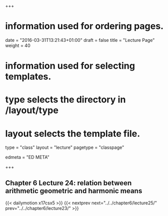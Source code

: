+++
# information used for ordering pages.
date = "2016-03-31T13:21:43+01:00"
draft = false
title = "Lecture Page"
weight = 40

# information used for selecting templates.
# type selects the directory in /layout/type
# layout selects the template file.

type   = "class"
layout = "lecture"
pagetype = "classpage"





edmeta = "ED META"

+++
## Chapter 6 Lecture 24: relation between arithmetic geometric and harmonic means
{{< dailymotion x17csx5 >}}
{{< nextprev next="../../chapter6/lecture25/"     prev="../../chapter6/lecture23/"  >}}

